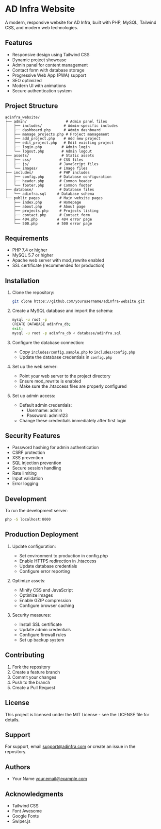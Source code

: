 # AD Infra Website

A modern, responsive website for AD Infra, built with PHP, MySQL, Tailwind CSS, and modern web technologies.

## Features

- Responsive design using Tailwind CSS
- Dynamic project showcase
- Admin panel for content management
- Contact form with database storage
- Progressive Web App (PWA) support
- SEO optimized
- Modern UI with animations
- Secure authentication system

## Project Structure

```
adinfra_website/
├── admin/                  # Admin panel files
│   ├── includes/          # Admin-specific includes
│   ├── dashboard.php      # Admin dashboard
│   ├── manage_projects.php # Project management
│   ├── add_project.php    # Add new project
│   ├── edit_project.php   # Edit existing project
│   ├── login.php         # Admin login
│   └── logout.php        # Admin logout
├── assets/               # Static assets
│   ├── css/             # CSS files
│   ├── js/              # JavaScript files
│   └── images/          # Image files
├── includes/            # PHP includes
│   ├── config.php       # Database configuration
│   ├── header.php       # Common header
│   └── footer.php       # Common footer
├── database/            # Database files
│   └── adinfra.sql     # Database schema
└── public pages         # Main website pages
    ├── index.php        # Homepage
    ├── about.php        # About page
    ├── projects.php     # Projects listing
    ├── contact.php      # Contact form
    ├── 404.php         # 404 error page
    └── 500.php         # 500 error page
```

## Requirements

- PHP 7.4 or higher
- MySQL 5.7 or higher
- Apache web server with mod_rewrite enabled
- SSL certificate (recommended for production)

## Installation

1. Clone the repository:
   ```bash
   git clone https://github.com/yourusername/adinfra-website.git
   ```

2. Create a MySQL database and import the schema:
   ```bash
   mysql -u root -p
   CREATE DATABASE adinfra_db;
   exit;
   mysql -u root -p adinfra_db < database/adinfra.sql
   ```

3. Configure the database connection:
   - Copy `includes/config.sample.php` to `includes/config.php`
   - Update the database credentials in `config.php`

4. Set up the web server:
   - Point your web server to the project directory
   - Ensure mod_rewrite is enabled
   - Make sure the .htaccess files are properly configured

5. Set up admin access:
   - Default admin credentials:
     - Username: admin
     - Password: admin123
   - Change these credentials immediately after first login

## Security Features

- Password hashing for admin authentication
- CSRF protection
- XSS prevention
- SQL injection prevention
- Secure session handling
- Rate limiting
- Input validation
- Error logging

## Development

To run the development server:

```bash
php -S localhost:8000
```

## Production Deployment

1. Update configuration:
   - Set environment to production in config.php
   - Enable HTTPS redirection in .htaccess
   - Update database credentials
   - Configure error reporting

2. Optimize assets:
   - Minify CSS and JavaScript
   - Optimize images
   - Enable GZIP compression
   - Configure browser caching

3. Security measures:
   - Install SSL certificate
   - Update admin credentials
   - Configure firewall rules
   - Set up backup system

## Contributing

1. Fork the repository
2. Create a feature branch
3. Commit your changes
4. Push to the branch
5. Create a Pull Request

## License

This project is licensed under the MIT License - see the LICENSE file for details.

## Support

For support, email support@adinfra.com or create an issue in the repository.

## Authors

- Your Name <your.email@example.com>

## Acknowledgments

- Tailwind CSS
- Font Awesome
- Google Fonts
- Swiper.js
